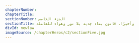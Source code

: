 ```yaml
---
chapterNumber:
chapterTitle:
sectionNumber: الجزء الخامس
sectionTitle: وأخيرًا، قانون بناء جديد بلا نور وهواء للعاملة
divId: newlaw
imageSource: /chapterHeros/c2/sectionFive.jpg
---
```


